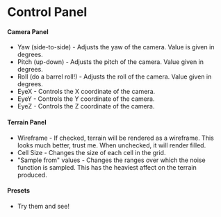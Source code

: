 # Control Panel

#### Camera Panel
* Yaw (side-to-side) - Adjusts the yaw of the camera. Value is given in degrees.
* Pitch (up-down) - Adjusts the pitch of the camera. Value given in degrees.
* Roll (do a barrel roll!) - Adjusts the roll of the camera. Value given in degrees.
* EyeX - Controls the X coordinate of the camera.
* EyeY - Controls the Y coordinate of the camera.
* EyeZ - Controls the Z coordinate of the camera.

#### Terrain Panel
* Wireframe - If checked, terrain will be rendered as a wireframe. This looks much better, trust me. When unchecked, it will render filled.
* Cell Size - Changes the size of each cell in the grid.
* "Sample from" values - Changes the ranges over which the noise function is sampled. This has the heaviest affect on the terrain produced.

#### Presets
* Try them and see!
